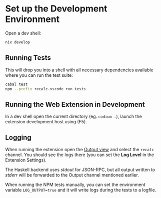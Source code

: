 # Set up the Development Environment

Open a dev shell:

```bash
nix develop
```

## Running Tests

This will drop you into a shell with all necessary dependencies available where you can run
the test suite:

```bash
cabal test
npm --prefix recalc-vscode run tests
```

## Running the Web Extension in Development

In a dev shell open the current directory (eg. `codium .`), launch the extension
development host using (F5).

## Logging

When running the extension open the [Output view][vscode-output] and select the `recalc`
channel. You should see the logs there (you can set the **Log Level** in the Extension
Settings).

The Haskell backend uses *stdout* for JSON-RPC, but all output written to *stderr*
will be forwarded to the Output channel mentioned earlier.

When running the NPM tests manually, you can set the environment variable
`LOG_OUTPUT=true` and it will write logs during the tests to a logfile.

<!-- References: -->

  [vscode-output]: https://code.visualstudio.com/docs/getstarted/userinterface#_basic-layout
